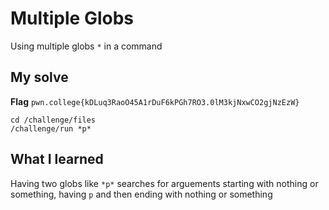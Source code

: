 # Multiple Globs

Using multiple globs `*` in a command

## My solve
**Flag** `pwn.college{kDLuq3RaoO45A1rDuF6kPGh7RO3.0lM3kjNxwCO2gjNzEzW}`

```
cd /challenge/files
/challenge/run *p*
```

## What I learned
Having two globs like `*p*` searches for arguements starting with nothing or something, having `p` and then ending with nothing or something